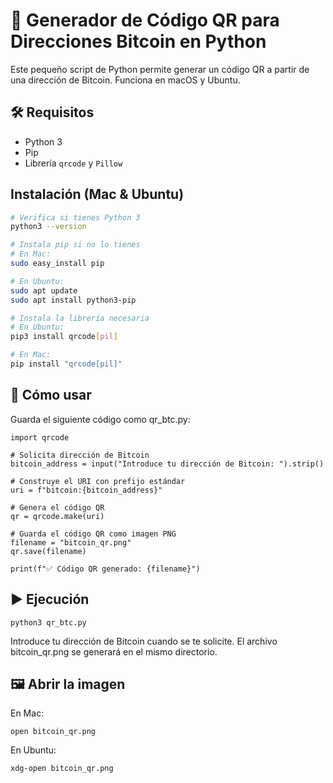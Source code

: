 # 🧾 Generador de Código QR para Direcciones Bitcoin en Python

Este pequeño script de Python permite generar un código QR a partir de una dirección de Bitcoin. Funciona en macOS y Ubuntu.

## 🛠️ Requisitos

- Python 3
- Pip
- Librería `qrcode` y `Pillow`

## Instalación (Mac & Ubuntu)

```bash
# Verifica si tienes Python 3
python3 --version

# Instala pip si no lo tienes
# En Mac:
sudo easy_install pip

# En Ubuntu:
sudo apt update
sudo apt install python3-pip

# Instala la librería necesaria
# En Ubuntu:
pip3 install qrcode[pil]

# En Mac:
pip install "qrcode[pil]"
```

## 🚀 Cómo usar
Guarda el siguiente código como qr_btc.py:

```
import qrcode

# Solicita dirección de Bitcoin
bitcoin_address = input("Introduce tu dirección de Bitcoin: ").strip()

# Construye el URI con prefijo estándar
uri = f"bitcoin:{bitcoin_address}"

# Genera el código QR
qr = qrcode.make(uri)

# Guarda el código QR como imagen PNG
filename = "bitcoin_qr.png"
qr.save(filename)

print(f"✅ Código QR generado: {filename}")
```

## ▶️ Ejecución

```
python3 qr_btc.py
```

Introduce tu dirección de Bitcoin cuando se te solicite. El archivo bitcoin_qr.png se generará en el mismo directorio.

## 🖼️ Abrir la imagen
En Mac:
```
open bitcoin_qr.png
```

En Ubuntu:
```
xdg-open bitcoin_qr.png
```
